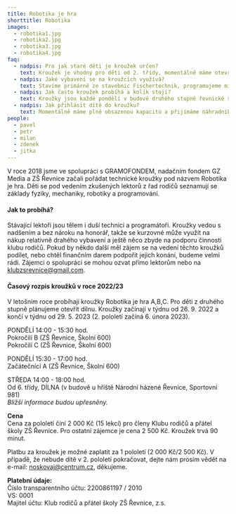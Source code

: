 ```yaml
---
title: Robotika je hra
shorttitle: Robotika
images:
  - robotika1.jpg
  - robotika2.jpg
  - robotika3.jpg
  - robotika4.jpg
faq:
  - nadpis: Pro jak staré děti je kroužek určen?
    text: Kroužek je vhodný pro děti od 2. třídy, momentálně máme otevřené celkem 3 kroužky, které navštěvují děti od 2. třídy. Pro děti od 6. třídy je vhodná dílna, kde se za pomoci lektorů může pracovat na vlastních projektech.
  - nadpis: Jaké vybavení se na kroužcích využívá?
    text: Stavíme primárně ze stavebnic Fischertechnik, programujeme micro:bity a občas hrajeme Minecraft Education.
  - nadpis: Jak často kroužek probíhá a kolik stojí?
    text: Kroužky jsou každé pondělí v budově druhého stupně řevnické školy. Kroužek stojí 2 000 Kč na půl roku (pro členy Klubu ZŠ Řevnice, pro nečleny je cena 2 500 Kč), získané finance využíváme na nákup vybavení a další náklady spojené s kroužkem. Během školního roku 2022/23 začne pro pokročilé děti fungovat dílna v prostorách areálu Národní házené v Řevnicích, Sportovní 981. Otevřená bude každou středu od 14:00 do 18:00 hod. S podporou lektora tu děti od 6. třídy mohou tvořit vlastní projekty. 
  - nadpis: Jak přihlásit dítě do kroužku?
    text: Momentálně máme plně obsazenou kapacitu a přijímáme náhradníky. [Přihláška zde](https://docs.google.com/forms/d/e/1FAIpQLSel7HqKDY0iXwToyVkGUTtWGA9ypfR1fLS_1trIKctgpyCjUA/viewform?usp=pp_url)
people:
  - pavel
  - petr
  - milan
  - zdenek
  - jitka
---
```

V roce 2018 jsme ve spolupráci s GRAMOFONDEM, nadačním fondem GZ Media a ZŠ Řevnice začali pořádat technické kroužky pod názvem Robotika je hra. Děti se pod vedením zkušených lektorů z řad rodičů seznamují se základy fyziky, mechaniky, robotiky a programování. 

<!--vice-->

#### Jak to probíhá?

Stávající lektoři jsou tělem i duší technici a programátoři. Kroužky vedou s nadšením a bez nároku na honorář, takže se kurzovné může využít na nákup relativně drahého vybavení a ještě něco zbyde na podporu činnosti klubu rodičů. Pokud by někdo další měl zájem se na vedení těchto kroužků podílet, nebo chtěl finančním darem podpořit jejich konání, budeme velmi rádi. Zájemci o spolupráci se mohou ozvat přímo lektorům nebo na [klubzsrevnice@gmail.com](mailto:klubzsrevnice@gmail.com).

<!--vice-->

#### Časový rozpis kroužků v roce 2022/23

V letošním roce probíhají kroužky Robotika je hra A,B,C. Pro děti z druhého stupně plánujeme otevřít dílnu. Kroužky začínají v týdnu od 26. 9. 2022 a končí v týdnu od 29. 5. 2023 (2. pololetí začíná 6. února 2023). 

PONDĚLÍ 14:00 - 15:30 hod.  
Pokročilí B (ZŠ Řevnice, Školní 600)  
Pokročilí C (ZŠ Řevnice, Školní 600)

PONDĚLÍ 15:30 - 17:00 hod.  
Začátečníci A  (ZŠ Řevnice, Školní 600)

STŘEDA 14:00 - 18:00 hod.  
Od 6. třídy, DÍLNA (v budově u hřiště Národní házené Řevnice, Sportovní 981)  
*Bližší informace budou upřesněny.*


**Cena**  
Cena za pololetí činí 2 000 Kč (15 lekcí) pro členy Klubu rodičů a přátel školy ZŠ Řevnice.
Pro ostatní zájemce je cena 2 500 Kč. Kroužek trvá 90 minut.

Platbu za kroužek je možné zaplatit za 1 pololetí (2 000 Kč/2 500 Kč). V případě, že nebude dítě v 2. pololetí pokračovat, dejte nám prosím vědět na e-mail: noskovaj@centrum.cz, děkujeme. 

**Platební údaje:**  
Číslo transparentního účtu: 2200861197 / 2010  
VS: 0001  
Majitel účtu: Klub rodičů a přátel školy ZŠ Řevnice, z.s.

